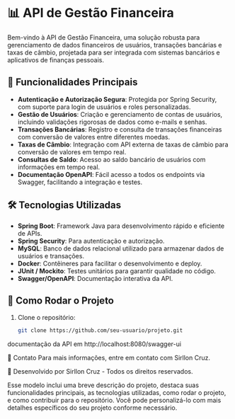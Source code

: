 # 📊 API de Gestão Financeira

Bem-vindo à API de Gestão Financeira, uma solução robusta para gerenciamento de dados financeiros de usuários, transações bancárias e taxas de câmbio, projetada para ser integrada com sistemas bancários e aplicativos de finanças pessoais.

## 🚀 Funcionalidades Principais

- **Autenticação e Autorização Segura**: Protegida por Spring Security, com suporte para login de usuários e roles personalizadas.
- **Gestão de Usuários**: Criação e gerenciamento de contas de usuários, incluindo validações rigorosas de dados como e-mails e senhas.
- **Transações Bancárias**: Registro e consulta de transações financeiras com conversão de valores entre diferentes moedas.
- **Taxas de Câmbio**: Integração com API externa de taxas de câmbio para conversão de valores em tempo real.
- **Consultas de Saldo**: Acesso ao saldo bancário de usuários com informações em tempo real.
- **Documentação OpenAPI**: Fácil acesso a todos os endpoints via Swagger, facilitando a integração e testes.

## 🛠 Tecnologias Utilizadas

- **Spring Boot**: Framework Java para desenvolvimento rápido e eficiente de APIs.
- **Spring Security**: Para autenticação e autorização.
- **MySQL**: Banco de dados relacional utilizado para armazenar dados de usuários e transações.
- **Docker**: Contêineres para facilitar o desenvolvimento e deploy.
- **JUnit / Mockito**: Testes unitários para garantir qualidade no código.
- **Swagger/OpenAPI**: Documentação interativa da API.

## 🔧 Como Rodar o Projeto

1. Clone o repositório:

   ```bash
   git clone https://github.com/seu-usuario/projeto.git


documentação da API em http://localhost:8080/swagger-ui

📧 Contato
Para mais informações, entre em contato com Sirllon Cruz.

🚀 Desenvolvido por Sirllon Cruz - Todos os direitos reservados.

Esse modelo inclui uma breve descrição do projeto, destaca suas funcionalidades principais, as tecnologias utilizadas, como rodar o projeto, e como contribuir para o repositório. Você pode personalizá-lo com mais detalhes específicos do seu projeto conforme necessário.
